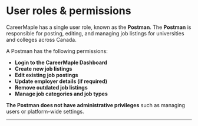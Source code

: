 # User roles & permissions

CareerMaple has a single user role, known as the **Postman**. The **Postman** is responsible for posting, editing, and managing job listings for universities and colleges across Canada.

A Postman has the following permissions:

- **Login to the CareerMaple Dashboard**
- **Create new job listings**
- **Edit existing job postings**
- **Update employer details (if required)**
- **Remove outdated job listings**
- **Manage job categories and job types**

**The Postman does not have administrative privileges** such as managing users or platform-wide settings.

---
